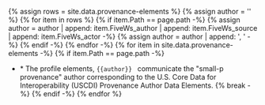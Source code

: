 
<!-- This liquid script creates context specific text for each pages author and author role implementer guidance using input data from input/data/provenance-elements.csv with the following columns:
- Row
- Is_Source : boolean flag if is provenance source element
- Observation_grouping: tag for grouping profiles together like ADI or vitals
- polled_vendors: boolean flag if vendors surveyed on their use of the provenance source element for this profile
- US_Core_Profile: title of US Core Profile (secondary sort parameter)
- URL: Canonical URL of US Core Profile
- Path: relative path of US Core Profile
- Type: resource type of US Core Profile (primary sort parameter)
- FiveWs_author: provenance source element choice based on FiveWs mapping (one per row)
- FiveWs_source: provenance source element choice based on FiveWs mapping (one per row)
- FiveWs_actor: provenance source element choice based on FiveWs mapping (one per row)
- is_MS: boolean flag if provenance source element is US Core Must Support
- vendor_support_element: boolean flag if vendors surveyed on their use of the provenance source element
- Target_Resource_1: provenance source element target resource (can be up to 7)
- Target_Resource_1_is_MS: boolean flag if provenance source element target resource is US Core Must Support
- vendor_support_Target_Resource_1: boolean flag if vendors surveyed on their use of the provenance source element target resource
- Target_Resource_2: provenance source element target resource (can be up to 7)
- Target_Resource_2_is_MS: boolean flag if provenance source element target resource is US Core Must Support
- vendor_support_Target_Resource_2: boolean flag if vendors surveyed on their use of the provenance source element target resource
- Target_Resource_3: provenance source element target resource (can be up to 7)
- vendor_support_Target_Resource_3: boolean flag if vendors surveyed on their use of the provenance source element target resource
- Target_Resource_4: provenance source element target resource (can be up to 7)
- vendor_support_Target_Resource_4: boolean flag if vendors surveyed on their use of the provenance source element target resource
- Target_Resource_5: provenance source element target resource (can be up to 7)
- vendor_support_Target_Resource_5: boolean flag if vendors surveyed on their use of the provenance source element target resource
- Target_Resource_6: provenance source element target resource (can be up to 7)
- vendor_support_Target_Resource_6: boolean flag if vendors surveyed on their use of the provenance source element target resource
- Target_Resource_7: provenance source element target resource (can be up to 7)
- vendor_support_Target_Resource_7: boolean flag if vendors surveyed on their use of the provenance source element target resource
- Comments
-  no include parameters:  -->
{% assign rows = site.data.provenance-elements %}
{% assign author = '' %}
{% for item in rows %}
  {% if item.Path == page.path -%}
   {% assign author = author | append: item.FiveWs_author | append: item.FiveWs_source | append: item.FiveWs_actor -%}
   {% assign author = author | append: ', ' -%}
    {% endif -%}
{% endfor -%}
{% for item in site.data.provenance-elements -%}
  {% if item.Path == page.path -%}
 - <span class="bg-success" markdown="1">* The profile elements, `{{author}} ` communicate the "small-p provenance" author corresponding to the U.S. Core Data for Interoperability (USCDI) Provenance Author Data Elements.<!-- new-content -->
       {% break -%}
    {% endif -%}
{% endfor %}
